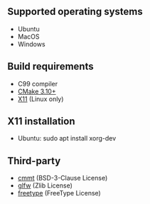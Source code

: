 ## Supported operating systems
* Ubuntu
* MacOS
* Windows

## Build requirements
* C99 compiler
* [CMake 3.10+](https://cmake.org/)
* [X11](https://www.x.org/) (Linux only)

## X11 installation
* Ubuntu: sudo apt install xorg-dev

## Third-party
* [cmmt](https://github.com/cfnptr/cmmt) (BSD-3-Clause License)
* [glfw](https://github.com/glfw/glfw/) (Zlib License)
* [freetype](https://www.freetype.org/) (FreeType License)
